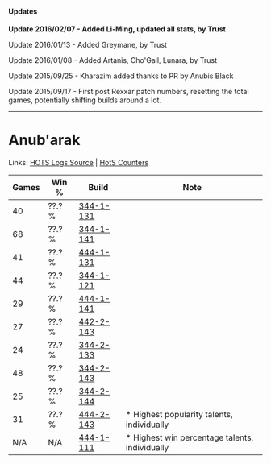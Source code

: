 #### Updates
**Update 2016/02/07 - Added Li-Ming, updated all stats, by Trust**

Update 2016/01/13 - Added Greymane, by Trust

Update 2016/01/08 - Added Artanis, Cho'Gall, Lunara, by Trust

Update 2015/09/25 - Kharazim added thanks to PR by Anubis Black

Update 2015/09/17 - First post Rexxar patch numbers, resetting the total games, potentially shifting builds around a lot.

***

# Anub'arak

Links: [HOTS Logs Source](https://www.hotslogs.com/Sitewide/HeroDetails?Hero=Anub'arak) | [HotS Counters](http://hotscounters.com/#/hero/Anub'arak)

Games  | Win %  | Build     | Note
-----  | -----  | -----     | ----
40     | ??.? % | [344-1-131](http://www.heroesfire.com/hots/talent-calculator/anubarak#pHXh) | 
68     | ??.? % | [344-1-141](http://www.heroesfire.com/hots/talent-calculator/anubarak#pHXr) | 
41     | ??.? % | [444-1-131](http://www.heroesfire.com/hots/talent-calculator/anubarak#t5gh) | 
44     | ??.? % | [344-1-121](http://www.heroesfire.com/hots/talent-calculator/anubarak#pHXX) | 
29     | ??.? % | [444-1-141](http://www.heroesfire.com/hots/talent-calculator/anubarak#t5gr) | 
27     | ??.? % | [442-2-143](http://www.heroesfire.com/hots/talent-calculator/anubarak#t11_) | 
24     | ??.? % | [344-2-133](http://www.heroesfire.com/hots/talent-calculator/anubarak#pHnL) | 
48     | ??.? % | [344-2-143](http://www.heroesfire.com/hots/talent-calculator/anubarak#pHnV) | 
25     | ??.? % | [344-2-144](http://www.heroesfire.com/hots/talent-calculator/anubarak#pHnW) | 
31     | ??.? % | [444-2-143](http://www.heroesfire.com/hots/talent-calculator/anubarak#t5wV) | * Highest popularity talents, individually
N/A    | N/A    | [444-1-111](http://www.heroesfire.com/hots/talent-calculator/anubarak#t5gN) | * Highest win percentage talents, individually
